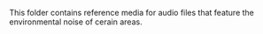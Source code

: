 This folder contains reference media for audio files that feature the environmental noise of cerain areas.